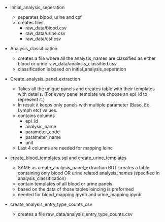 - Initial_analysis_seperation 
    - seperates blood, urine and csf
    - creates files
        * raw_data/blood.csv
        * raw_data/urine.csv
        * raw_data/csf.csv
    

- Analysis_classification 
    - creates a file where all the analysis_names are classified as either
    blood or urine raw_data/analysis_classified.csv
    - classification is based on initial_analysis_seperation

        
- Create_analysis_panel_extraction
   - Takes all the unique panels and creates table with their templates with details. 
(For every panel template we choose an epi_id to represent it.)
   - In result it keeps only panels with multiple parameter (Baso, Eo, Lymph etc) values.
   - contains columns
        * epi_id
        * analysis_name
        * parameter_code
        * parameter_name
        * unit
  - Last 4 columns are needed for mapping loinc
  
- create_blood_templates.sql and create_urine_templates
    - SAME as create_analysis_panel_extraction BUT creates a table containing only 
    blood OR urine related analysis_names (specified in analysis_classification)
    - contain templates of all blood or urine panels
    - based on the data of those tables loincing is preformed
    - needed for blood_mapping.ipynb and urine_mapping.ipynb


- create_analysis_entry_type_counts_csv 
    - creates a file raw_data/analysis_entry_type_counts.csv


